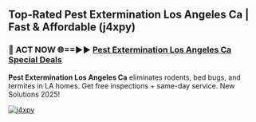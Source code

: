 ## Top-Rated Pest Extermination Los Angeles Ca | Fast & Affordable (j4xpy)

<h3>🐜 ACT NOW 🌐==►► <a href="https://tinyurl.com/2dysvsjj" rel="nofollow">Pest Extermination Los Angeles Ca Special Deals</a></h3>

**Pest Extermination Los Angeles Ca** eliminates rodents, bed bugs, and termites in LA homes. Get free inspections + same-day service. New Solutions 2025!

[![j4xpy](https://i.imgur.com/JCYaghj.jpeg)](https://tinyurl.com/2dysvsjj)